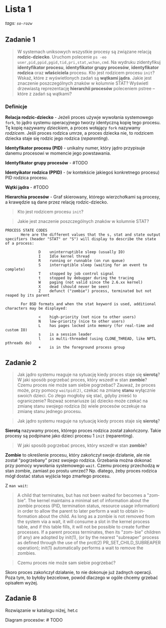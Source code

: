 # Lista 1
###### tags: `so-rozw`

## Zadanie 1

<!-- ::: -->
> W systemach uniksowych wszystkie procesy są związane relacją **rodzic-dziecko**. Uruchom polecenie `ps -eo user,pid,ppid,pgid,tid,pri,stat,wchan,cmd`. Na wydruku zidentyfikuj **identyfikator procesu**, **identyfikator grupy procesów**, **identyfikator rodzica** oraz **właściciela** procesu. Kto jest rodzicem procesu $\texttt{init}$? Wskaż, które z wyświetlonych zadań są **wątkami jądra**. Jakie jest znaczenie poszczególnych znaków w kolumnie STAT? Wyświetl drzewiastą reprezentację **hierarchii procesów** poleceniem pstree – które z zadań są wątkami?
<!-- ::: -->

### Definicje

**Relacja rodzic-dziecko** - Jeżeli proces używje wywołania systemowego `fork`, to jądro systemu operacyjnego tworzy identyczną kopię tego procesu. Tę kopię nazywamy *dzieckiem*, a proces wołający `fork` nazywamy *rodzicem*. Jeśli proces rodzica umrze, a proces dziecka nie, to rodzicem dziecka staje się rodzic jego rodzica (*reparenting*).

**Identyfikator procesu (PID)** - unikalny numer, który jądro przypisuje danemu procesowi w momencie jego powstawania.

**Identyfikator grupy procesów** - #TODO

**Identyikator rodzica (PPID)** - (w kontekście jakiegoś konkretnego procesu) PID rodzica procesu.

**Wątki jądra** - #TODO

**Hierarchia procesów** - Graf skierowany, którego wierzchołkami są procesy, a krawędzie są dane przez relację rodzic-dziecko.

> Kto jest rodzicem procesu $\texttt{init}$? 


> Jakie jest znaczenie poszczególnych znaków w kolumnie STAT?
```
PROCESS STATE CODES
       Here are the different values that the s, stat and state output specifiers (header "STAT" or "S") will display to describe the state of a process:

               D    uninterruptible sleep (usually IO)
               I    Idle kernel thread
               R    running or runnable (on run queue)
               S    interruptible sleep (waiting for an event to complete)
               T    stopped by job control signal
               t    stopped by debugger during the tracing
               W    paging (not valid since the 2.6.xx kernel)
               X    dead (should never be seen)
               Z    defunct ("zombie") process, terminated but not reaped by its parent

       For BSD formats and when the stat keyword is used, additional characters may be displayed:

               <    high-priority (not nice to other users)
               N    low-priority (nice to other users)
               L    has pages locked into memory (for real-time and custom IO)
               s    is a session leader
               l    is multi-threaded (using CLONE_THREAD, like NPTL pthreads do)
               +    is in the foreground process group
```


## Zadanie 2
> Jak jądro systemu reaguje na sytuację kiedy proces staje się **sierotą**? W jaki sposób pogrzebać proces, który wszedł w stan **zombie**? Czemu proces nie może sam siebie pogrzebać? Zauważ, że proces może, przy pomocy `waitpid(2)`, czekać na zmianę **stanu** wyłącznie swoich dzieci. Co złego mogłoby się stać, gdyby znieść to ograniczenie? Rozważ scenariusze (a) dziecko może czekać na zmianę stanu swojego rodzica (b) wiele procesów oczekuje na zmianę stanu jednego procesu.

> Jak jądro systemu reaguje na sytuację kiedy proces staje się **sierotą**?

**Sierotą** nazywamy proces, którego proces rodzica został zakończony. Takie procesy są podpinane jako dzieci procesu 1 `init` (reparenting).

> W jaki sposób pogrzebać proces, który wszedł w stan **zombie**?

**Zombie** to określenie procesu, który zakończył swoje działanie, ale nie został "pogrzebany" przez swojego rodzica. Grzebania można dokonać przy pomocy wywołania systemowego `wait`. Czemu procesy przechodzą w stan zombie, zamiast po prostu umrzeć? Np. dlatego, żeby proces rodzica mógł dostać status wyjścia tego zmarłego procesu.

Z `man wait`: 
> A child that terminates, but has not been waited for becomes a "zom‐
       bie".  The kernel maintains a minimal set of information  about  the
       zombie process (PID, termination status, resource usage information)
       in order to allow the parent to later perform a wait to  obtain  in‐
       formation  about the child.  As long as a zombie is not removed from
       the system via a wait, it will consume a slot in the kernel  process
       table,  and  if  this table fills, it will not be possible to create
       further processes.  If a parent process terminates, then  its  "zom‐
       bie"  children  (if  any) are adopted by init(1), (or by the nearest
       "subreaper" process as defined  through  the  use  of  the  prctl(2)
       PR_SET_CHILD_SUBREAPER  operation); init(1) automatically performs a
       wait to remove the zombies.

> Czemu proces nie może sam siebie pogrzebać?

Skoro proces zakończył działanie, to nie dokonuje już żadnych operacji. Poza tym, to byłoby bezcelowe, powód dlaczego w ogóle chcemy grzebać opisałem wyżej.



## Zadanie 8
Rozwiązanie w katalogu niżej, het.c

Diagram procesów: # TODO